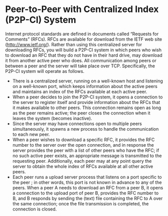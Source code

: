 # Peer-to-Peer with Centralized Index (P2P-CI) System
Internet protocol standards are defined in documents called “Requests for Comments” (RFCs). RFCs are available for download from the IETF web site (http://www.ietf.org/). Rather than using this centralized server for downloading RFCs, you will build a P2P-CI system in which peers who wish to download an RFC that they do not have in their hard drive, may download it from another active peer who does. All communication among peers or between a peer and the server will take place over TCP. Specifically, the P2P-CI system will operate as follows.
- There is a centralized server, running on a well-known host and listening on a well-known port, which
keeps information about the active peers and maintains an index of the RFCs available at each active peer.
- When a peer decides to join the P2P-CI system, it opens a connection to the server to register itself and provide information about the RFCs that it makes available to other peers. This connection remains open as long as the peer remains active; the peer closes the connection when it leaves the system (becomes inactive).
- Since the server may have connections open to multiple peers simultaneously, it spawns a new process to handle the communication to each new peer.
- When a peer wishes to download a specific RFC, it provides the RFC number to the server over the open connection, and in response the server provides the peer with a list of other peers who have the RFC; if no such active peer exists, an appropriate message is transmitted to the requesting peer. Additionally, each peer may at any point query the server to obtain the whole index of RFCs available at all other active peers.
- Each peer runs a upload server process that listens on a port specific to the peer ; in other words, this port is not known in advance to any of the peers. When a peer A needs to download an RFC from a peer B, it opens a connection to the upload port of peer B, provides the RFC number to B, and B responds by sending the (text) file containing the RFC to A over the same connection; once the file transmission is completed, the connection is closed.
